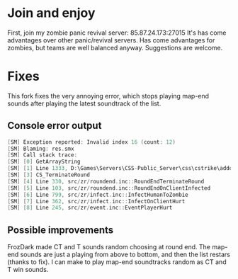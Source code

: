 # Join and enjoy
First, join my zombie panic revival server: 85.87.24.173:27015
It's has come advantages over other panic/revival servers. Has come advantages for zombies, but teams are well balanced anyway. Suggestions are welcome.

# Fixes
This fork fixes the very annoying error, which stops playing map-end sounds after playing the latest soundtrack of the list.

## Console error output
```C
[SM] Exception reported: Invalid index 16 (count: 12)
[SM] Blaming: res.smx
[SM] Call stack trace:
[SM] [0] GetArrayString
[SM] [1] Line 1333, D:\Games\Servers\CSS-Public_Server\css\cstrike\addons\sourcemod\scripting\res.sp::OnRoundEnd
[SM] [3] CS_TerminateRound
[SM] [4] Line 330, src/zr/roundend.inc::RoundEndTerminateRound
[SM] [5] Line 103, src/zr/roundend.inc::RoundEndOnClientInfected
[SM] [6] Line 799, src/zr/infect.inc::InfectHumanToZombie
[SM] [7] Line 362, src/zr/infect.inc::InfectOnClientHurt
[SM] [8] Line 245, src/zr/event.inc::EventPlayerHurt
```

## Possible improvements
FrozDark made CT and T sounds random choosing at round end. The map-end sounds are just a playing from above to bottom, and then the list restars (thanks to fix). I can make to play map-end soundtracks random as CT and T win sounds.
